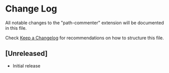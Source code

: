 # Change Log

All notable changes to the "path-commenter" extension will be documented in this file.

Check [Keep a Changelog](http://keepachangelog.com/) for recommendations on how to structure this file.

## [Unreleased]

- Initial release